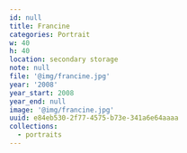 ```yaml
---
id: null
title: Francine
categories: Portrait
w: 40
h: 40
location: secondary storage
note: null
file: '@img/francine.jpg'
year: '2008'
year_start: 2008
year_end: null
image: '@img/francine.jpg'
uuid: e84eb530-2f77-4575-b73e-341a6e64aaaa
collections:
  - portraits
---
```



